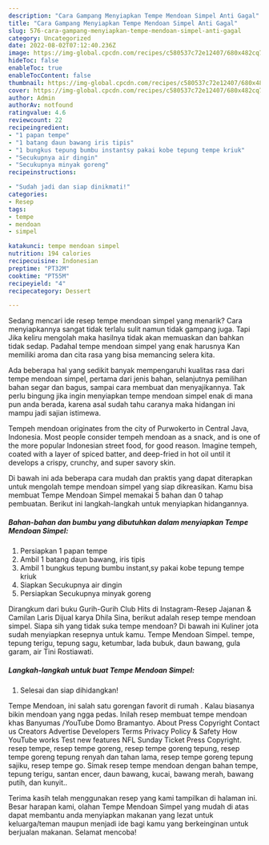 ```yaml
---
description: "Cara Gampang Menyiapkan Tempe Mendoan Simpel Anti Gagal"
title: "Cara Gampang Menyiapkan Tempe Mendoan Simpel Anti Gagal"
slug: 576-cara-gampang-menyiapkan-tempe-mendoan-simpel-anti-gagal
category: Uncategorized
date: 2022-08-02T07:12:40.236Z
image: https://img-global.cpcdn.com/recipes/c580537c72e12407/680x482cq70/tempe-mendoan-simpel-foto-resep-utama.jpg
hideToc: false
enableToc: true
enableTocContent: false
thumbnail: https://img-global.cpcdn.com/recipes/c580537c72e12407/680x482cq70/tempe-mendoan-simpel-foto-resep-utama.jpg
cover: https://img-global.cpcdn.com/recipes/c580537c72e12407/680x482cq70/tempe-mendoan-simpel-foto-resep-utama.jpg
author: Admin
authorAv: notfound
ratingvalue: 4.6
reviewcount: 22
recipeingredient:
- "1 papan tempe"
- "1 batang daun bawang iris tipis"
- "1 bungkus tepung bumbu instantsy pakai kobe tepung tempe kriuk"
- "Secukupnya air dingin"
- "Secukupnya minyak goreng"
recipeinstructions:

- "Sudah jadi dan siap dinikmati!"
categories:
- Resep
tags:
- tempe
- mendoan
- simpel

katakunci: tempe mendoan simpel 
nutrition: 194 calories
recipecuisine: Indonesian
preptime: "PT32M"
cooktime: "PT55M"
recipeyield: "4"
recipecategory: Dessert

---
```



Sedang mencari ide resep tempe mendoan simpel yang menarik? Cara menyiapkannya sangat tidak terlalu sulit namun tidak gampang juga. Tapi Jika keliru mengolah maka hasilnya tidak akan memuaskan dan bahkan tidak sedap. Padahal tempe mendoan simpel yang enak harusnya Kan memiliki aroma dan cita rasa yang bisa memancing selera kita.


Ada beberapa hal yang sedikit banyak mempengaruhi kualitas rasa dari tempe mendoan simpel, pertama dari jenis bahan, selanjutnya pemilihan bahan segar dan bagus, sampai cara membuat dan menyajikannya. Tak perlu bingung jika ingin menyiapkan tempe mendoan simpel enak di mana pun anda berada, karena asal sudah tahu caranya maka hidangan ini mampu jadi sajian istimewa.

Tempeh mendoan originates from the city of Purwokerto in Central Java, Indonesia. Most people consider tempeh mendoan as a snack, and is one of the more popular Indonesian street food, for good reason. Imagine tempeh, coated with a layer of spiced batter, and deep-fried in hot oil until it develops a crispy, crunchy, and super savory skin.


Di bawah ini ada beberapa cara mudah dan praktis yang dapat diterapkan untuk mengolah tempe mendoan simpel yang siap dikreasikan. Kamu bisa membuat Tempe Mendoan Simpel memakai 5 bahan dan 0 tahap pembuatan. Berikut ini langkah-langkah untuk menyiapkan hidangannya.

<!--inarticleads1-->

##### Bahan-bahan dan bumbu yang dibutuhkan dalam menyiapkan Tempe Mendoan Simpel:

1. Persiapkan 1 papan tempe
1. Ambil 1 batang daun bawang, iris tipis
1. Ambil 1 bungkus tepung bumbu instant,sy pakai kobe tepung tempe kriuk
1. Siapkan Secukupnya air dingin
1. Persiapkan Secukupnya minyak goreng


Dirangkum dari buku Gurih-Gurih Club Hits di Instagram-Resep Jajanan &amp; Camilan Laris Dijual karya Dhila Sina, berikut adalah resep tempe mendoan simpel. Siapa sih yang tidak suka tempe mendoan? Di bawah ini Kuliner jota sudah menyiapkan resepnya untuk kamu. Tempe Mendoan Simpel. tempe, tepung terigu, tepung sagu, ketumbar, lada bubuk, daun bawang, gula garam, air Tini Rostiawati. 

<!--inarticleads2-->

##### Langkah-langkah untuk buat Tempe Mendoan Simpel:


1. Selesai dan siap dihidangkan!

Tempe Mendoan, ini salah satu gorengan favorit di rumah ️. Kalau biasanya bikin mendoan yang ngga pedas. Inilah resep membuat tempe mendoan khas Banyumas /YouTube Domo Bramantyo. About Press Copyright Contact us Creators Advertise Developers Terms Privacy Policy &amp; Safety How YouTube works Test new features NFL Sunday Ticket Press Copyright. resep tempe, resep tempe goreng, resep tempe goreng tepung, resep tempe goreng tepung renyah dan tahan lama, resep tempe goreng tepung sajiku, resep tempe go. Simak resep tempe mendoan dengan bahan tempe, tepung terigu, santan encer, daun bawang, kucai, bawang merah, bawang putih, dan kunyit.. 

Terima kasih telah menggunakan resep yang kami tampilkan di halaman ini. Besar harapan kami, olahan Tempe Mendoan Simpel yang mudah di atas dapat membantu anda menyiapkan makanan yang lezat untuk keluarga/teman maupun menjadi ide bagi kamu yang berkeinginan untuk berjualan makanan. Selamat mencoba!
